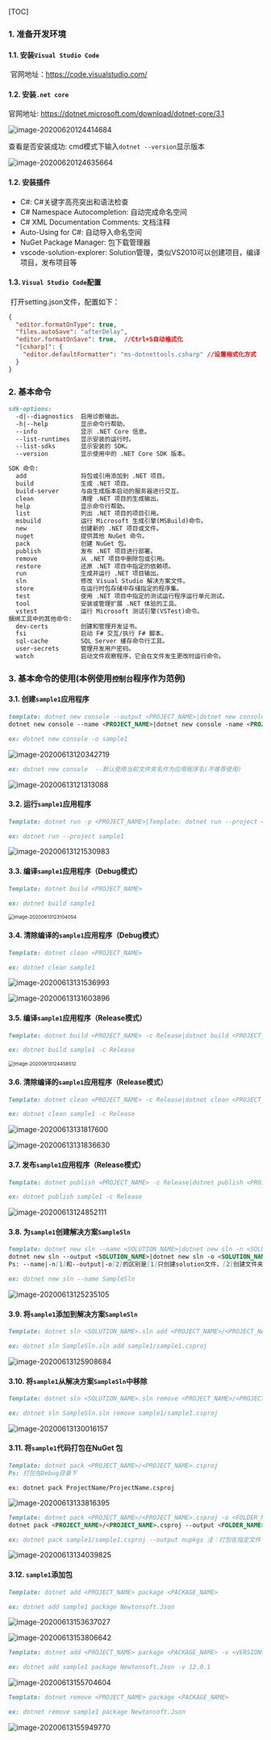 [TOC]

### 1. 准备开发环境

#### 1.1. 安装`Visual Studio Code`

​	官网地址：https://code.visualstudio.com/

#### 1.2. 安装`.net core`

官网地址: https://dotnet.microsoft.com/download/dotnet-core/3.1

![image-20200620124414684](dotnetCommand.assets/image-20200620124414684.png)

查看是否安装成功:  cmd模式下输入`dotnet --version`显示版本

![image-20200620124635664](dotnetCommand.assets/image-20200620124635664.png)

#### 1.2. 安装插件

- C#: C#关键字高亮突出和语法检查
- C# Namespace Autocompletion: 自动完成命名空间
- C# XML Documentation Comments: 文档注释
- Auto-Using for C#: 自动导入命名空间
- NuGet Package Manager: 包下载管理器
- vscode-solution-explorer: Solution管理，类似VS2010可以创建项目，编译项目，发布项目等

#### 1.3. `Visual Studio Code`配置

​	打开setting.json文件，配置如下：

```json
{
  "editor.formatOnType": true,
  "files.autoSave": "afterDelay",
  "editor.formatOnSave": true,  //Ctrl+S自动格式化
  "[csharp]": {
    "editor.defaultFormatter": "ms-dotnettools.csharp" //设置格式化方式
  }
}
```

### 2. 基本命令

```markdown
sdk-options:
  -d|--diagnostics  启用诊断输出。
  -h|--help         显示命令行帮助。
  --info            显示 .NET Core 信息。
  --list-runtimes   显示安装的运行时。
  --list-sdks       显示安装的 SDK。
  --version         显示使用中的 .NET Core SDK 版本。

SDK 命令:
  add               将包或引用添加到 .NET 项目。
  build             生成 .NET 项目。
  build-server      与由生成版本启动的服务器进行交互。
  clean             清理 .NET 项目的生成输出。
  help              显示命令行帮助。
  list              列出 .NET 项目的项目引用。
  msbuild           运行 Microsoft 生成引擎(MSBuild)命令。
  new               创建新的 .NET 项目或文件。
  nuget             提供其他 NuGet 命令。
  pack              创建 NuGet 包。
  publish           发布 .NET 项目进行部署。
  remove            从 .NET 项目中删除包或引用。
  restore           还原 .NET 项目中指定的依赖项。
  run               生成并运行 .NET 项目输出。
  sln               修改 Visual Studio 解决方案文件。
  store             在运行时包存储中存储指定的程序集。
  test              使用 .NET 项目中指定的测试运行程序运行单元测试。
  tool              安装或管理扩展 .NET 体验的工具。
  vstest            运行 Microsoft 测试引擎(VSTest)命令。
捆绑工具中的其他命令:
  dev-certs         创建和管理开发证书。
  fsi               启动 F# 交互/执行 F# 脚本。
  sql-cache         SQL Server 缓存命令行工具。
  user-secrets      管理开发用户密码。
  watch             启动文件观察程序，它会在文件发生更改时运行命令。
```

### 3. 基本命令的使用(本例使用`控制台`程序作为范例)
#### 3.1. 创建`sample1`应用程序

```markdown
template: dotnet new console --output <PROJECT_NAME>|dotnet new console -o <PROJECT_NAME>|
dotnet new console --name <PROJECT_NAME>|dotnet new console -name <PROJECT_NAME>
```

```markdown
ex: dotnet new console -o sample1
```
![image-20200613120342719](dotnetCommand.assets/image-20200613120342719.png)

~~~markdown
ex: dotnet new console  --默认使用当前文件夹名作为应用程序名(不推荐使用)
~~~
![image-20200613121313088](dotnetCommand.assets/image-20200613121313088.png)

#### 3.2. 运行`sample1`应用程序

```markdown
Template: dotnet run -p <PROJECT_NAME>|Template: dotnet run --project <PROJECT_NAME>
```

```markdown
ex: dotnet run --project sample1
```

![image-20200613121530983](dotnetCommand.assets/image-20200613121530983.png)

#### 3.3. 编译`sample1`应用程序（Debug模式）

```markdown
Template: dotnet build <PROJECT_NAME>
```

```markdown
ex: dotnet build sample1
```

<img src="dotnetCommand.assets/image-20200613123104054.png" alt="image-20200613123104054" style="zoom:67%;" />

#### 3.4. 清除编译的`sample1`应用程序（Debug模式）

```markdown
Template: dotnet clean <PROJECT_NAME>
```

```markdown
ex: dotnet clean sample1
```

![image-20200613131536993](dotnetCommand.assets/image-20200613131536993.png)

![image-20200613131603896](dotnetCommand.assets/image-20200613131603896.png)

#### 3.5. 编译`sample1`应用程序（Release模式）

```markdown
Template: dotnet build <PROJECT_NAME> -c Release|dotnet build <PROJECT_NAME> --configuration Release
```

```markdown
ex: dotnet build sample1 -c Release
```

<img src="dotnetCommand.assets/image-20200613124458512.png" alt="image-20200613124458512" style="zoom:67%;" />

#### 3.6. 清除编译的`sample1`应用程序（Release模式）

```markdown
Template: dotnet clean <PROJECT_NAME> -c Release|dotnet clean <PROJECT_NAME> --configuration Release
```

```markdown
ex: dotnet clean sample1 -c Release
```

![image-20200613131817600](dotnetCommand.assets/image-20200613131817600.png)

![image-20200613131836630](dotnetCommand.assets/image-20200613131836630.png)

#### 3.7. 发布`sample1`应用程序（Release模式）

```markdown
Template: dotnet publish <PROJECT_NAME> -c Release|dotnet publish <PROJECT_NAME> --configuration Release
```

```markdown
ex: dotnet publish sample1 -c Release
```

![image-20200613124852111](dotnetCommand.assets/image-20200613124852111.png)

#### 3.8. 为`sample1`创建解决方案`SampleSln`

```markdown
Template: dotnet new sln --name <SOLUTION_NAME>|dotnet new sln -n <SOLUTION_NAME>|
dotnet new sln --output <SOLUTION_NAME>|dotnet new sln -o <SOLUTION_NAME>
Ps: --name|-n[1]和--output|-o[2]的区别是[1]只创建solution文件，[2]创建文件夹并将solution文件添加到新创建的文件夹，且文件夹名和solution文件名一致
```

```markdown
ex: dotnet new sln --name SampleSln
```

![image-20200613125235105](dotnetCommand.assets/image-20200613125235105.png)

#### 3.9. 将`sample1`添加到解决方案`SampleSln`

```markdown
Template: dotnet sln <SOLUTION_NAME>.sln add <PROJECT_NAME>/<PROJECT_NAME>.csproj
```

```markdown
ex: dotnet sln SampleSln.sln add sample1/sample1.csproj
```

![image-20200613125908684](dotnetCommand.assets/image-20200613125908684.png)

#### 3.10. 将`sample1`从解决方案`SampleSln`中移除

```markdown
Template: dotnet sln <SOLUTION_NAME>.sln remove <PROJECT_NAME>/<PROJECT_NAME>.csproj
```

```markdown
ex: dotnet sln SampleSln.sln remove sample1/sample1.csproj
```

![image-20200613130016157](dotnetCommand.assets/image-20200613130016157.png)

#### 3.11. 将`sample1`代码打包在NuGet 包

```markdown
Template: dotnet pack <PROJECT_NAME>/<PROJECT_NAME>.csproj  
Ps: 打包在Debug目录下
```

```mark
ex: dotnet pack ProjectName/ProjectName.csproj  
```

![image-20200613133816395](dotnetCommand.assets/image-20200613133816395.png)

```markdown
Template: dotnet pack <PROJECT_NAME>/<PROJECT_NAME>.csproj -o <FOLDER_NAME>|
dotnet pack <PROJECT_NAME>/<PROJECT_NAME>.csproj --output <FOLDER_NAME> 
```

```markdown
ex: dotnet pack sample1/sample1.csproj --output nupkgs 注：打包在指定文件 
```

![image-20200613134039825](dotnetCommand.assets/image-20200613134039825.png)

#### 3.12. `sample1`添加包

```markdown
Template: dotnet add <PROJECT_NAME> package <PACKAGE_NAME>
```

```markdown
ex: dotnet add sample1 package Newtonsoft.Json
```

![image-20200613153637027](dotnetCommand.assets/image-20200613153637027.png)

![image-20200613153806642](dotnetCommand.assets/image-20200613153806642.png)

```markdown
Template: dotnet add <PROJECT_NAME> package <PACKAGE_NAME> -v <VERSION>
```

```markdown
ex: dotnet add sample1 package Newtonsoft.Json -v 12.0.1
```

![image-20200613155704604](dotnetCommand.assets/image-20200613155704604.png)

```markdown
Template: dotnet remove <PROJECT_NAME> package <PACKAGE_NAME> 
```

```markdown
ex: dotnet remove sample1 package Newtonsoft.Json
```

![image-20200613155949770](dotnetCommand.assets/image-20200613155949770.png)




